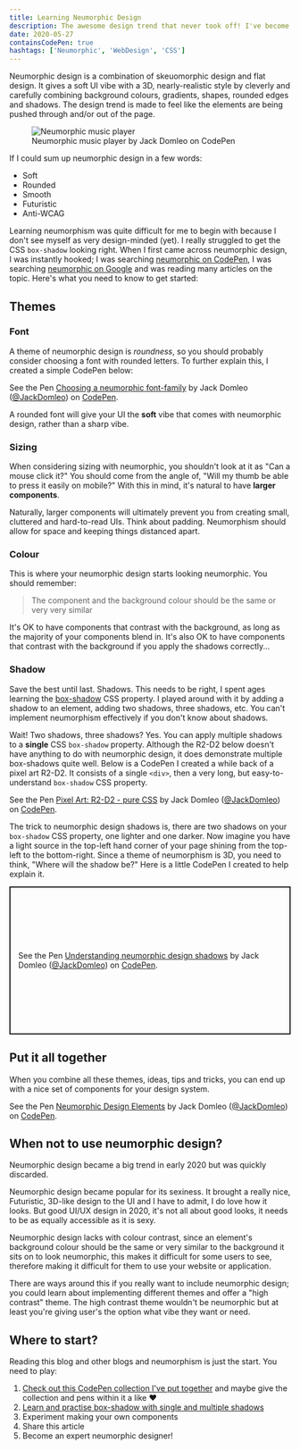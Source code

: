 ```yaml
---
title: Learning Neumorphic Design
description: The awesome design trend that never took off! I've become fascinated with neumorphic design and wanted to share my opinion.
date: 2020-05-27
containsCodePen: true
hashtags: ['Neumorphic', 'WebDesign', 'CSS']
---
```


Neumorphic design is a combination of skeuomorphic design and flat design. It gives a soft UI vibe with a 3D, nearly-realistic style by cleverly and carefully combining background colours, gradients, shapes, rounded edges and shadows. The design trend is made to feel like the elements are being pushed through and/or out of the page.

<figure>
  <img src="/blog/learning-neumorphic-design/music-player.png" alt="Neumorphic music player" />
  <figcaption>Neumorphic music player by Jack Domleo on CodePen</figcaption>
</figure>

If I could sum up neumorphic design in a few words:
- Soft
- Rounded
- Smooth
- Futuristic
- Anti-WCAG

Learning neumorphism was quite difficult for me to begin with because I don't see myself as very design-minded (yet). I really struggled to get the CSS `box-shadow` looking right. When I first came across neumorphic design, I was instantly hooked; I was searching [neumorphic on CodePen](https://codepen.io/search/pens?q=neumorphic), I was searching [neumorphic on Google](https://www.google.com/search?q=neumorphic) and was reading many articles on the topic. Here's what you need to know to get started:

## Themes

### Font

A theme of neumorphic design is <em>roundness</em>, so you should probably consider choosing a font with rounded letters. To further explain this, I created a simple CodePen below:

<p class="codepen" data-height="450" data-theme-id="default" data-default-tab="result" data-user="JackDomleo" data-slug-hash="dyYEdPg" data-pen-title="Choosing a neumorphic font-family">
  <span>See the Pen <a href="https://codepen.io/JackDomleo/pen/dyYEdPg">
  Choosing a neumorphic font-family</a> by Jack Domleo (<a href="https://codepen.io/JackDomleo">@JackDomleo</a>)
  on <a href="https://codepen.io">CodePen</a>.</span>
</p>

A rounded font will give your UI the **soft** vibe that comes with neumorphic design, rather than a sharp vibe.

### Sizing

When considering sizing with neumorphic, you shouldn't look at it as "Can a mouse click it?" You should come from the angle of, "Will my thumb be able to press it easily on mobile?" With this in mind, it's natural to have <strong>larger components</strong>.

Naturally, larger components will ultimately prevent you from creating small, cluttered and hard-to-read UIs. Think about padding. Neumorphism should allow for space and keeping things distanced apart.

### Colour

This is where your neumorphic design starts looking neumorphic. You should remember:

> The component and the background colour should be the same or very very similar

It's OK to have components that contrast with the background, as long as the majority of your components blend in. It's also OK to have components that contrast with the background if you apply the shadows correctly...

### Shadow

Save the best until last. Shadows. This needs to be right, I spent ages learning the [box-shadow](https://developer.mozilla.org/en-US/docs/Web/CSS/box-shadow) CSS property. I played around with it by adding a shadow to an element, adding two shadows, three shadows, etc. You can't implement neumorphism effectively if you don't know about shadows.

Wait! Two shadows, three shadows? Yes. You can apply multiple shadows to a **single** CSS `box-shadow` property. Although the R2-D2 below doesn't have anything to do with neumorphic design, it does demonstrate multiple box-shadows quite well. Below is a CodePen I created a while back of a pixel art R2-D2. It consists of a single `<div>`, then a very long, but easy-to-understand `box-shadow` CSS property.

<p class="codepen" data-height="450" data-theme-id="default" data-default-tab="result" data-user="JackDomleo" data-slug-hash="ZEEqdxy" data-pen-title="Pixel Art: R2-D2 - pure CSS">
  <span>See the Pen <a href="https://codepen.io/JackDomleo/pen/ZEEqdxy">
  Pixel Art: R2-D2 - pure CSS</a> by Jack Domleo (<a href="https://codepen.io/JackDomleo">@JackDomleo</a>)
  on <a href="https://codepen.io">CodePen</a>.</span>
</p>

The trick to neumorphic design shadows is, there are two shadows on your `box-shadow` CSS property, one lighter and one darker. Now imagine you have a light source in the top-left hand corner of your page shining from the top-left to the bottom-right. Since a theme of neumorphism is 3D, you need to think, "Where will the shadow be?" Here is a little CodePen I created to help explain it.

<p class="codepen" data-height="700" data-theme-id="default" data-default-tab="result" data-user="JackDomleo" data-slug-hash="yLYWqoQ" style="height: 265px; box-sizing: border-box; display: flex; align-items: center; justify-content: center; border: 2px solid; margin: 1em 0; padding: 1em;" data-pen-title="Understanding neumorphic design shadows">
  <span>See the Pen <a href="https://codepen.io/JackDomleo/pen/yLYWqoQ">
  Understanding neumorphic design shadows</a> by Jack Domleo (<a href="https://codepen.io/JackDomleo">@JackDomleo</a>)
  on <a href="https://codepen.io">CodePen</a>.</span>
</p>

## Put it all together

When you combine all these themes, ideas, tips and tricks, you can end up with a nice set of components for your design system.

<p class="codepen" data-height="600" data-theme-id="default" data-default-tab="result" data-user="JackDomleo" data-slug-hash="mdeowoz" data-pen-title="Neumorphic Design Elements">
  <span>See the Pen <a href="https://codepen.io/JackDomleo/pen/mdeowoz">
  Neumorphic Design Elements</a> by Jack Domleo (<a href="https://codepen.io/JackDomleo">@JackDomleo</a>)
  on <a href="https://codepen.io">CodePen</a>.</span>
</p>

## When not to use neumorphic design?

Neumorphic design became a big trend in early <time datetime="2020">2020</time> but was quickly discarded.

Neumorphic design became popular for its sexiness. It brought a really nice, Futuristic, 3D-like design to the UI and I have to admit, I do love how it looks. But good UI/UX design in <time datetime="2020">2020</time>, it's not all about good looks, it needs to be as equally accessible as it is sexy.

Neumorphic design lacks with colour contrast, since an element's background colour should be the same or very similar to the background it sits on to look neumorphic, this makes it difficult for some users to see, therefore making it difficult for them to use your website or application.

There are ways around this if you really want to include neumorphic design; you could learn about implementing different themes and offer a "high contrast" theme. The high contrast theme wouldn't be neumorphic but at least you're giving user's the option what vibe they want or need.

## Where to start?

Reading this blog and other blogs and neumorphism is just the start. You need to play:

1. [Check out this CodePen collection I've put together](https://codepen.io/collection/XjYaOy) and maybe give the collection and pens within it a like ❤
2. [Learn and practise box-shadow with single and multiple shadows](https://developer.mozilla.org/en-US/docs/Web/CSS/box-shadow)
3. Experiment making your own components
4. Share this article
5. Become an expert neumorphic designer!
